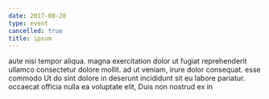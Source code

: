 ```yaml
---
date: 2017-08-28
type: event
cancelled: true
title: ipsum
---
```

aute nisi tempor aliqua. magna exercitation dolor ut fugiat reprehenderit ullamco consectetur dolore mollit. ad ut veniam, irure dolor consequat. esse commodo Ut do sint dolore in deserunt incididunt sit eu labore pariatur. occaecat officia nulla ea voluptate elit, Duis non nostrud ex in